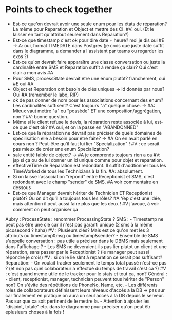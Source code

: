 # Points to check together

- Est-ce que'on devrait avoir une seule enum pour les états de réparation? La même pour Reparation et Object et mettre des CI.
    #V: oui. (Et le laisser en tant qu'attribut seulement dans Reparation?)
- Est-ce que timestamp c'est ok pour dire date + heure? moi je dis oui #E
    -> A: oui, format TIMEDATE dans Postgres (je crois que juste date suffit dans le diagramme, a demander a l'assistant par teams ou regarder les exos ?)
- Est-ce qu'on devrait faire apparaître une classe conversation ou juste la cardinalité entre SMS et Reparation suffit à rendre ça clair? Oui c'est clair a mon avis #A
- Pour SMS, processState devrait être une énum plutôt? franchement, oui #E oui #A
- Object et Reparation ont besoin de clés uniques -> id donnés par nous? Oui #A (remember le labo, RIP)
- ok de pas donner de nom pour les associations concernant des enum? Les cardinalités suffisent? C'est toujours "a" quelque chose. -> #A: Mieux vaut mettre "a" ou "possède" ET une composition/aggrégation, non ? #V: bonne question..
- Même si le client refuse le devis, la réparation reste associée à lui, est-ce que c'est ok? #A oui, et on la passe en "ABANDONNED" 
- Est-ce que la réparation ne devrait pas préciser de quels domaines de spécilisation elle a besoin pour être faite? -> #A On en avait parlé en cours non ? Peut-être qu'il faut lui lier "Specialization" ! #V : ce serait pas mieux de créer une enum Specialization?
- sale entité faible de object? -> #A je comprends toujours rien a ca
    #V: jsp si ça ou de lui donner un id unique comme pour objet et reparation.
- effectiveTime de Reparation est redondant. Il suffit d'addtionner tous les TimeWorked de tous les Technicians à la fin. #A: absolument. 
- Si on laisse l'association "répond" entre Receptionist et SMS, c'est redondant avec le champ "sender" de SMS. #A voir commentaire en dessous
- Est-ce que Manager devrait hériter de Technicien ET Receptionist plutôt? Ou on dit qu'il a toujours tous les rôles? #A Yep c'est une idée, mais attention il peut aussi faire plus que les deux !  #V j'avoue, à voir comment on peut organiser ça

Aubry :
ProcessState : renommer ProcessingState ?
SMS : - Timestamp ne peut pas être une clé car il n'est pas garanti unique (2 sms à la même picosecond ? haha) 
    #V : Plusieurs clés? Mais est ce qu'on met les 3 attributs ou timestamp&msg ou timestamp&sender?
      - Ensemble de SMS s'appelle conversation : pas utile a préciser dans le DBMS mais seulement dans l'affichage ?
      - Les SMS ne deveraient-ils pas lier plutot un client et une réparation, sans passer par le Receptionist ? (le manager peut aussi répondre je crois)
      #V : si on le lie slmt à reparation ce serait pas suffisant? 
Reparation:  - On voulait tracker seulement le temps total passé n'est-ce pas ? (et non pas quel colaborateur a effectué du temps de travail c'est ca ?) #V : c'est quand meme utile de le tracker pour le stats et tout ça, non? 
Général : - client, receptionist, manager, technician peuvent tous hériter de "Person" non? On s'évite des répétitions de PhoneNo, Name, etc.
          - Les différents roles de collaborateurs définissent leurs niveaux d'accès a la DB -> pas sur car finalement en pratique on aura un seul accès à la DB depuis le serveur. Pas sur que ca soit pertinent de le mettre la.
          - Attention à ajouter les "disjoint, totale" etc. dans le diagramme pour préciser qu'on peut êtr eplusieurs choses à la fois !



